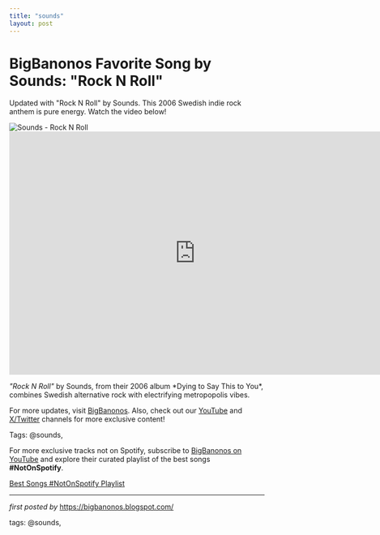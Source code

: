 ```yaml
---
title: "sounds"
layout: post
---
```

<!-- Title of the Post -->
<h1 >BigBanonos Favorite Song by Sounds: "Rock N Roll"</h1> <!-- Introductory Text -->
<p >Updated with "Rock N Roll" by Sounds. This 2006 Swedish indie rock anthem is pure energy. Watch the video below!</p> <!-- Featured Image -->
<div > <img src="https://i.ytimg.com/vi/IAbaib2CJ5Q/hqdefault.jpg?sqp=-oaymwEmCOADEOgC8quKqQMa8AEB-AH-BIAC4AOKAgwIABABGH8gFCgTMA8=&rs=AOn4CLA3sKu-RrdnqLcPrc3juafxcEHcGg" alt="Sounds - Rock N Roll" />
</div> <!-- YouTube Video Embed -->
<div > <iframe width="733" height="480" src="https://www.youtube.com/embed/sZi4arzzolU" frameborder="0" allowfullscreen></iframe>
</div> <!-- Song Information -->
<div > <p><em>"Rock N Roll"</em> by Sounds, from their 2006 album *Dying to Say This to You*, combines Swedish alternative rock with electrifying metropopolis vibes.</p>
</div> <!-- Footer Links -->
<div > <p>For more updates, visit <a href="https://bigbanonos.blogspot.com/" target="_blank">BigBanonos</a>. Also, check out our <a href="https://www.youtube.com/@BigBanonos" target="_blank">YouTube</a> and <a href="https://x.com/bigbanonos" target="_blank">X/Twitter</a> channels for more exclusive content!</p>
</div> <!-- Tags -->
<p >Tags: @sounds,</p>


<!--Subscribe and Playlist Links-->
<div>
    <p>For more exclusive tracks not on Spotify, subscribe to <a href="https://www.youtube.com/@BigBanonos" target="_blank">BigBanonos on YouTube</a> and explore their curated playlist of the best songs <strong>#NotOnSpotify</strong>.</p>
    <p><a href="https://www.youtube.com/playlist?list=PLtuNtuTatqI0kFahUCbtbfenC_ET5O_tr" target="_blank">Best Songs #NotOnSpotify Playlist<br /></a></p></div>

<hr />

<p><em>first posted by</em> <a href="https://bigbanonos.blogspot.com/" rel="noopener" target="_new">https://bigbanonos.blogspot.com/</a></p>

<p>tags: @sounds,</p>
